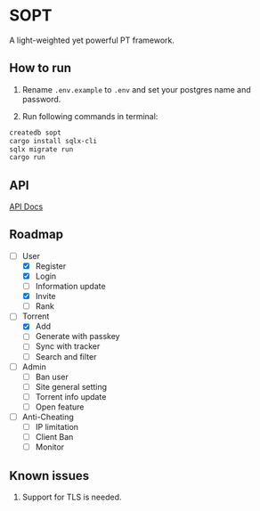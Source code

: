 # SOPT
A light-weighted yet powerful PT framework.

## How to run

1. Rename `.env.example` to `.env` and set your postgres name and password.

2. Run following commands in terminal:

```bash
createdb sopt
cargo install sqlx-cli
sqlx migrate run
cargo run
```

## API
[API Docs](https://github.com/NJUPT-NYR/SOPT/blob/master/API.md)

## Roadmap

- [ ] User
    - [x] Register
    - [x] Login
    - [ ] Information update
    - [x] Invite
    - [ ] Rank
    
- [ ] Torrent
    - [x] Add
    - [ ] Generate with passkey
    - [ ] Sync with tracker
    - [ ] Search and filter
    
- [ ] Admin
    - [ ] Ban user
    - [ ] Site general setting
    - [ ] Torrent info update
    - [ ] Open feature
    
- [ ] Anti-Cheating
    - [ ] IP limitation
    - [ ] Client Ban
    - [ ] Monitor
  
## Known issues
   
1. Support for TLS is needed.
